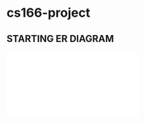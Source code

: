# cs166-project
## STARTING ER DIAGRAM
<embed src="/PHASE_1_ER_DIAGRAM.pdf" type="application/pdf">
